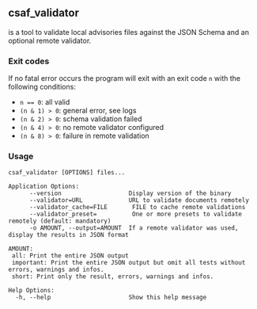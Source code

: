 ## csaf_validator

is a tool to validate local advisories files against the JSON Schema and an optional remote validator.

### Exit codes
If no fatal error occurs the program will exit with an exit code `n` with the following conditions:
- `n == 0`: all valid
- `(n & 1) > 0`: general error, see logs
- `(n & 2) > 0`: schema validation failed
- `(n & 4) > 0`: no remote validator configured
- `(n & 8) > 0`: failure in remote validation

### Usage

```
csaf_validator [OPTIONS] files...

Application Options:
      --version                   Display version of the binary
      --validator=URL             URL to validate documents remotely
      --validator_cache=FILE       FILE to cache remote validations
      --validator_preset=          One or more presets to validate remotely (default: mandatory)
      -o AMOUNT, --output=AMOUNT  If a remote validator was used, display the results in JSON format

AMOUNT:
 all: Print the entire JSON output
 important: Print the entire JSON output but omit all tests without errors, warnings and infos.
 short: Print only the result, errors, warnings and infos.

Help Options:
  -h, --help                      Show this help message
```

